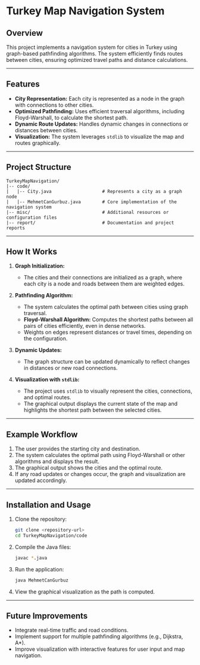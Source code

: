 # Turkey Map Navigation System

## Overview
This project implements a navigation system for cities in Turkey using graph-based pathfinding algorithms. The system efficiently finds routes between cities, ensuring optimized travel paths and distance calculations.

---

## Features
- **City Representation:** Each city is represented as a node in the graph with connections to other cities.
- **Optimized Pathfinding:** Uses efficient traversal algorithms, including Floyd-Warshall, to calculate the shortest path.
- **Dynamic Route Updates:** Handles dynamic changes in connections or distances between cities.
- **Visualization:** The system leverages `stdlib` to visualize the map and routes graphically.

---

## Project Structure

```
TurkeyMapNavigation/
|-- code/
|   |-- City.java                   # Represents a city as a graph node
|   |-- MehmetCanGurbuz.java        # Core implementation of the navigation system
|-- misc/                           # Additional resources or configuration files
|-- report/                         # Documentation and project reports
```

---

## How It Works

1. **Graph Initialization:**
    - The cities and their connections are initialized as a graph, where each city is a node and roads between them are weighted edges.

2. **Pathfinding Algorithm:**
    - The system calculates the optimal path between cities using graph traversal.
    - **Floyd-Warshall Algorithm:** Computes the shortest paths between all pairs of cities efficiently, even in dense networks.
    - Weights on edges represent distances or travel times, depending on the configuration.

3. **Dynamic Updates:**
    - The graph structure can be updated dynamically to reflect changes in distances or new road connections.

4. **Visualization with `stdlib`:**
    - The project uses `stdlib` to visually represent the cities, connections, and optimal routes.
    - The graphical output displays the current state of the map and highlights the shortest path between the selected cities.

---

## Example Workflow
1. The user provides the starting city and destination.
2. The system calculates the optimal path using Floyd-Warshall or other algorithms and displays the result.
3. The graphical output shows the cities and the optimal route.
4. If any road updates or changes occur, the graph and visualization are updated accordingly.

---

## Installation and Usage

1. Clone the repository:
    ```bash
    git clone <repository-url>
    cd TurkeyMapNavigation/code
    ```

2. Compile the Java files:
    ```bash
    javac *.java
    ```

3. Run the application:
    ```bash
    java MehmetCanGurbuz
    ```

4. View the graphical visualization as the path is computed.

---

## Future Improvements
- Integrate real-time traffic and road conditions.
- Implement support for multiple pathfinding algorithms (e.g., Dijkstra, A*).
- Improve visualization with interactive features for user input and map navigation.
